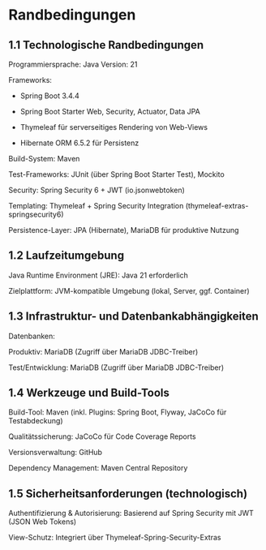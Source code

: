 # Randbedingungen

## 1.1 Technologische Randbedingungen

Programmiersprache: Java 
Version: 21

Frameworks:
- Spring Boot 3.4.4
- Spring Boot Starter Web, Security, Actuator, Data JPA
- Thymeleaf für serverseitiges Rendering von Web-Views
- Hibernate ORM 6.5.2 für Persistenz

  <!--      Flyway 11.6.0 für Datenbankmigrationen -->

Build-System: Maven

Test-Frameworks: JUnit (über Spring Boot Starter Test), Mockito

Security: Spring Security 6 + JWT (io.jsonwebtoken)

Templating: Thymeleaf + Spring Security Integration (thymeleaf-extras-springsecurity6)

<!--    Datenformate: JSON (über Gson)-->

Persistence-Layer: JPA (Hibernate), MariaDB für produktive Nutzung

## 1.2 Laufzeitumgebung

Java Runtime Environment (JRE): Java 21 erforderlich

Zielplattform: JVM-kompatible Umgebung (lokal, Server, ggf. Container)


## 1.3 Infrastruktur- und Datenbankabhängigkeiten

Datenbanken:

Produktiv: MariaDB (Zugriff über MariaDB JDBC-Treiber)

Test/Entwicklung: MariaDB (Zugriff über MariaDB JDBC-Treiber)



## 1.4 Werkzeuge und Build-Tools

Build-Tool: Maven (inkl. Plugins: Spring Boot, Flyway, JaCoCo für Testabdeckung)

Qualitätssicherung: JaCoCo für Code Coverage Reports

Versionsverwaltung: GitHub

Dependency Management: Maven Central Repository

## 1.5 Sicherheitsanforderungen (technologisch)

Authentifizierung & Autorisierung: Basierend auf Spring Security mit JWT (JSON Web Tokens)

View-Schutz: Integriert über Thymeleaf-Spring-Security-Extras

